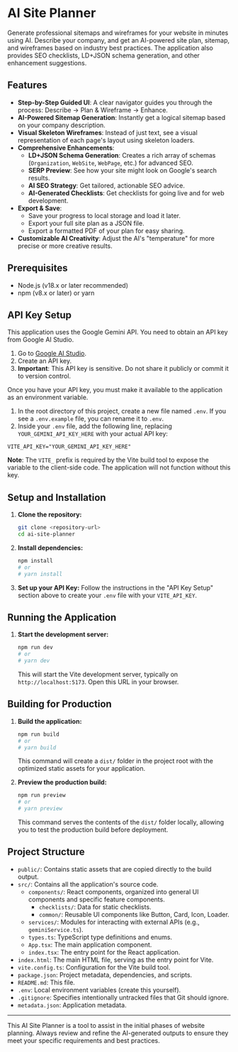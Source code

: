 # AI Site Planner

Generate professional sitemaps and wireframes for your website in minutes using AI. Describe your company, and get an AI-powered site plan, sitemap, and wireframes based on industry best practices. The application also provides SEO checklists, LD+JSON schema generation, and other enhancement suggestions.

## Features

*   **Step-by-Step Guided UI**: A clear navigator guides you through the process: Describe -> Plan & Wireframe -> Enhance.
*   **AI-Powered Sitemap Generation**: Instantly get a logical sitemap based on your company description.
*   **Visual Skeleton Wireframes**: Instead of just text, see a visual representation of each page's layout using skeleton loaders.
*   **Comprehensive Enhancements**:
    *   **LD+JSON Schema Generation**: Creates a rich array of schemas (`Organization`, `WebSite`, `WebPage`, etc.) for advanced SEO.
    *   **SERP Preview**: See how your site might look on Google's search results.
    *   **AI SEO Strategy**: Get tailored, actionable SEO advice.
    *   **AI-Generated Checklists**: Get checklists for going live and for web development.
*   **Export & Save**:
    *   Save your progress to local storage and load it later.
    *   Export your full site plan as a JSON file.
    *   Export a formatted PDF of your plan for easy sharing.
*   **Customizable AI Creativity**: Adjust the AI's "temperature" for more precise or more creative results.

## Prerequisites

*   Node.js (v18.x or later recommended)
*   npm (v8.x or later) or yarn

## API Key Setup

This application uses the Google Gemini API. You need to obtain an API key from Google AI Studio.

1.  Go to [Google AI Studio](https://aistudio.google.com/app/apikey).
2.  Create an API key.
3.  **Important**: This API key is sensitive. Do not share it publicly or commit it to version control.

Once you have your API key, you must make it available to the application as an environment variable.

1.  In the root directory of this project, create a new file named `.env`. If you see a `.env.example` file, you can rename it to `.env`.
2.  Inside your `.env` file, add the following line, replacing `YOUR_GEMINI_API_KEY_HERE` with your actual API key:

```
VITE_API_KEY="YOUR_GEMINI_API_KEY_HERE"
```

**Note**: The `VITE_` prefix is required by the Vite build tool to expose the variable to the client-side code. The application will not function without this key.

## Setup and Installation

1.  **Clone the repository:**
    ```bash
    git clone <repository-url>
    cd ai-site-planner
    ```

2.  **Install dependencies:**
    ```bash
    npm install
    # or
    # yarn install
    ```

3.  **Set up your API Key:**
    Follow the instructions in the "API Key Setup" section above to create your `.env` file with your `VITE_API_KEY`.

## Running the Application

1.  **Start the development server:**
    ```bash
    npm run dev
    # or
    # yarn dev
    ```
    This will start the Vite development server, typically on `http://localhost:5173`. Open this URL in your browser.

## Building for Production

1.  **Build the application:**
    ```bash
    npm run build
    # or
    # yarn build
    ```
    This command will create a `dist/` folder in the project root with the optimized static assets for your application.

2.  **Preview the production build:**
    ```bash
    npm run preview
    # or
    # yarn preview
    ```
    This command serves the contents of the `dist/` folder locally, allowing you to test the production build before deployment.

## Project Structure

*   `public/`: Contains static assets that are copied directly to the build output.
*   `src/`: Contains all the application's source code.
    *   `components/`: React components, organized into general UI components and specific feature components.
        *   `checklists/`: Data for static checklists.
        *   `common/`: Reusable UI components like Button, Card, Icon, Loader.
    *   `services/`: Modules for interacting with external APIs (e.g., `geminiService.ts`).
    *   `types.ts`: TypeScript type definitions and enums.
    *   `App.tsx`: The main application component.
    *   `index.tsx`: The entry point for the React application.
*   `index.html`: The main HTML file, serving as the entry point for Vite.
*   `vite.config.ts`: Configuration for the Vite build tool.
*   `package.json`: Project metadata, dependencies, and scripts.
*   `README.md`: This file.
*   `.env`: Local environment variables (create this yourself).
*   `.gitignore`: Specifies intentionally untracked files that Git should ignore.
*   `metadata.json`: Application metadata.

---

This AI Site Planner is a tool to assist in the initial phases of website planning. Always review and refine the AI-generated outputs to ensure they meet your specific requirements and best practices.
